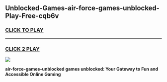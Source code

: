 
## Unblocked-Games-air-force-games-unblocked-Play-Free-cqb6v
<h3>
<a href="https://premium76.site?title=air-force-games-unblocked&ref=18A1">CLICK TO PLAY</a></h3>
<hr>

<h3>
<a href="https://premium76.site?title=air-force-games-unblocked&ref=18A1">CLICK 2 PLAY</a>
  
</h3>

<a href="https://premium76.site?title=air-force-games-unblocked&ref=18A1"><img src="https://clearcache.store/games.png"></a>


**air-force-games-unblocked games unblocked: Your Gateway to Fun and Accessible Online Gaming**
